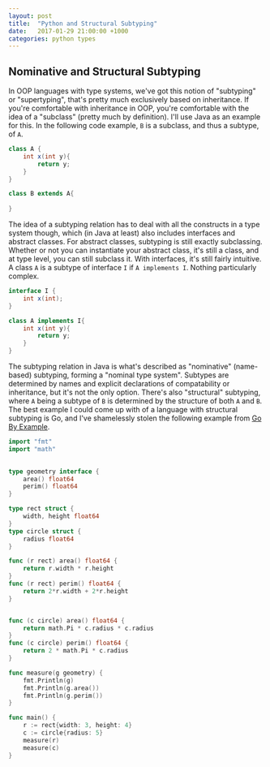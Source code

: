 ```yaml
---
layout: post
title:  "Python and Structural Subtyping"
date:   2017-01-29 21:00:00 +1000
categories: python types
---
```



Nominative and Structural Subtyping
-----------------------------------

In OOP languages with type systems, we've got this notion of "subtyping" or "supertyping", that's pretty much exclusively based on inheritance. If you're comfortable with inheritance in OOP, you're comfortable with the idea of a "subclass" (pretty much by definition). I'll use Java as an example for this. In the following code example, `B` is a subclass, and thus a subtype, of `A`.

```java
class A {
    int x(int y){
        return y;
    }
}

class B extends A{
    
}
```

The idea of a subtyping relation has to deal with all the constructs in a type system though, which (in Java at least) also includes interfaces and abstract classes. For abstract classes, subtyping is still exactly subclassing. Whether or not you can instantiate your abstract class, it's still a class, and at type level, you can still subclass it. With interfaces, it's still fairly intuitive. A class `A` is a subtype of interface `I` if `A implements I`. Nothing particularly complex.

```java
interface I {
    int x(int);
}

class A implements I{
    int x(int y){
        return y;
    }
}   
```

The subtyping relation in Java is what's described as "nominative" (name-based) subtyping, forming a "nominal type system". Subtypes are determined by names and explicit declarations of compatability or inheritance, but it's not the only option. There's also "structural" subtyping, where `A` being a subtype of `B` is determined by the structure of both `A` and `B`. The best example I could come up with of a language with structural subtyping is Go, and I've shamelessly stolen the following example from [Go By Example](https://gobyexample.com/interfaces).

```go
import "fmt"
import "math"

    
type geometry interface {
    area() float64
    perim() float64
}

type rect struct {
    width, height float64
}
type circle struct {
    radius float64
}

func (r rect) area() float64 {
    return r.width * r.height
}
func (r rect) perim() float64 {
    return 2*r.width + 2*r.height
}


func (c circle) area() float64 {
    return math.Pi * c.radius * c.radius
}
func (c circle) perim() float64 {
    return 2 * math.Pi * c.radius
}

func measure(g geometry) {
    fmt.Println(g)
    fmt.Println(g.area())
    fmt.Println(g.perim())
}

func main() {
    r := rect{width: 3, height: 4}
    c := circle{radius: 5}
    measure(r)
    measure(c)
}
```